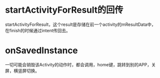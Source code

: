 # startActivityForResult的回传
startActivityForResult，这个result是存储在前一个activity的mResultData中，在finish的时候通过intent传回去。

# onSavedInstance
一切可能会销毁该Activity的动作时，都会调用，home键，跳转到别的APP，关屏，横竖屏切换。